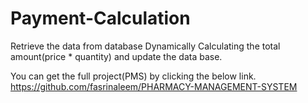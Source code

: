 # Payment-Calculation
Retrieve the data from database Dynamically Calculating the total amount(price * quantity) and update the data base.

You can get the full project(PMS) by clicking the below link.
https://github.com/fasrinaleem/PHARMACY-MANAGEMENT-SYSTEM
